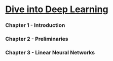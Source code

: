 # [Dive into Deep Learning](https://d2l.ai/)

### Chapter 1 - Introduction

### Chapter 2 - Preliminaries

### Chapter 3 - Linear Neural Networks
